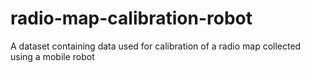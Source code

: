 # radio-map-calibration-robot
A dataset containing data used for calibration of a radio map collected using a mobile robot
